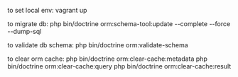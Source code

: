 to set local env: 
vagrant up

to migrate db: 
php bin/doctrine orm:schema-tool:update --complete --force --dump-sql

to validate db schema:
php bin/doctrine orm:validate-schema

to clear orm cache:
php bin/doctrine orm:clear-cache:metadata
php bin/doctrine orm:clear-cache:query
php bin/doctrine orm:clear-cache:result
